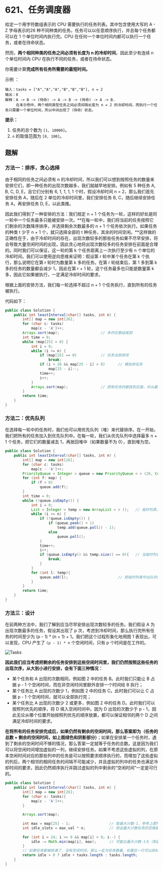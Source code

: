 # 621、任务调度器

给定一个用字符数组表示的 CPU 需要执行的任务列表。其中包含使用大写的 A - Z 字母表示的26 种不同种类的任务。任务可以以任意顺序执行，并且每个任务都可以在 1 个单位时间内执行完。CPU 在任何一个单位时间内都可以执行一个任务，或者在待命状态。

然而，**两个相同种类的任务之间必须有长度为 n 的冷却时间**，因此至少有连续 n 个单位时间内 CPU 在执行不同的任务，或者在待命状态。

你需要计算**完成所有任务所需要的最短时间。**

示例 ：

```
输入：tasks = ["A","A","A","B","B","B"], n = 2
输出：8
解释：A -> B -> (待命) -> A -> B -> (待命) -> A -> B.
     在本示例中，两个相同类型任务之间必须间隔长度为 n = 2 的冷却时间，而执行一个任务只需要一个单位时间，所以中间出现了（待命）状态。 
```

**提示：**

1. 任务的总个数为 `[1, 10000]`。
2. `n` 的取值范围为 `[0, 100]`。





## 题解

### 方法一：排序，贪心选择

由于相同的任务之间必须有 n 的冷却时间，所以我们可以想到按照任务的数量来安排它们，即一种任务的出现次数越多，我们就越早地安排。例如有 5 种任务 A, B, C, D, E，且它们分别有 6, 1, 1, 1, 1 个时，假设冷却时间 n = 2，那么我们首先安排任务 A，随后在 2 单位的冷却时间里，我们安排任务 B, C，随后继续安排任务 A，再安排任务 D, E，以此类推。

因此我们得到了一种安排的方法：我们规定 n + 1 个任务为一轮，这样的好处是同一轮中一个任务最多只能被安排一次。**在每一轮中，我们将当前的任务按照它们剩余的次数降序排序，并选择剩余次数最多的 n + 1 个任务依次执行。如果任务的种类 t 少于 n + 1 个，就只选择全部的 t 种任务，其余的时间空闲。**这样做的正确性在于，由于冷却时间的存在，出现次数较多的那些任务如果不尽早安排，将会导致大量空闲时间的出现，因此贪心地将出现次数较多的任务安排在前面是合理的。同时我们可以保证，这一轮的第 k 个任务距离上一次执行至少有 n 个单位的冷却时间。我们可以使用逆向思维来证明：假设第 r 轮中某个任务在第 k 个执行，那么说明它在第 r 轮时为数量第 k 多的任务。在第 r 轮结束后，第 1 多到第 k 多的任务的数量都会减少 1，因此在第 r + 1 轮，这个任务最多也只能是数量第 k 多，因此它如果被执行，一定满足冷却时间的要求。

根据上面的安排方法，我们每一轮选择不超过 n + 1 个任务执行，直到所有的任务被执行。

代码如下：

```java
public class Solution {
    public int leastInterval(char[] tasks, int n) {
        int[] map = new int[26];
        for (char c: tasks)
            map[c - 'A']++;
        Arrays.sort(map);					// 多的在数组尾部
        int time = 0;
        while (map[25] > 0) {		
            int i = 0;
            while (i <= n) {					
                if (map[25] == 0)			// 任务全部排完
                    break;
                if (i < 26 && map[25 - i] > 0)		// 模拟排任务
                    map[25 - i]--;
                time++;
                i++;
            }
            Arrays.sort(map);				// 把有任务的都放到后面，并从最多的开始
        }
        return time;
    }
}

```





### 方法二：优先队列

在选择每一轮中的任务时，我们也可以用优先队列（堆）来代替排序。在一开始，我们把所有的任务加入到优先队列中。在每一轮，我们从优先队列中选择最多 n + 1 个任务，把它们的数量减去 1，再放回堆中（如果数量不为 0），直到堆为空。

```java
public class Solution {
    public int leastInterval(char[] tasks, int n) {
        int[] map = new int[26];
        for (char c: tasks)
            map[c - 'A']++;
        PriorityQueue < Integer > queue = new PriorityQueue < > (26, Collections.reverseOrder());
        for (int f: map) {
            if (f > 0)
                queue.add(f);
        }
        int time = 0;
        while (!queue.isEmpty()) {
            int i = 0;
            List < Integer > temp = new ArrayList < > ();	// 临时列表，记录一轮出队后的剩余任务数
            while (i <= n) {
                if (!queue.isEmpty()) {
                    if (queue.peek() > 1)
                        temp.add(queue.poll() - 1);
                    else
                        queue.poll();
                }
                time++;
                i++;
                if (queue.isEmpty() && temp.size() == 0){	// 当临时列表也为空的时候才退出，而且是time自增之后才退出
                    break;
                }	     
            }
            for (int l: temp){
                queue.add(l);						// 把临时列表中出队的任务数（-1）放回优先队列
            } 
        }
        return time;
    }
}
```



### 方法三：设计

在前两种方法中，我们了解到应当尽早安排出现次数较多的任务。我们假设 A 为出现次数最多的任务，假设其出现了 p 次，考虑到冷却时间，那么执行完所有任务的时间至少为 (p - 1) * (n + 1) + 1。我们把这个过程形象化地用图 1 表现出，可以发现，CPU 产生了 `(p - 1) * n` 个空闲时间，只有 p 个时间是在工作的。

![Tasks](https://gitee.com/zero049/MyNoteImages/raw/master/621_Task_Scheduler_new.PNG)

**因此我们应当考虑把剩余的任务安排到这些空闲时间里，我们仍然按照这些任务的出现次序，从大到小进行安排，会有下面三种情况：**

- 某个任务和 A 出现的次数相同，例如图 2 中的任务 B。此时我们只能让 B 占据 p - 1 个空闲时间，而在非空闲时间里额外安排一个时间给 B 执行；
- 某个任务比 A 出现的次数少 1，例如图 2 中的任务 C。此时我们可以让 C 占据 p - 1 个空闲时间，就可以全部执行完；
- 某个任务比 A 出现的次数少 2 或更多，例如图 2 中的任务 D。此时我们可以按照列优先的顺序，将 D 填入空闲时间中。因为 D 出现的次数少于 p - 1，因此无论从哪个位置开始按照列优先的顺序放置，都可以保证相邻的两个 D 之间满足冷却时间的要求。

**在将所有的任务安排完成后，如果仍然有剩余的空闲时间，那么答案即为（任务的总数 + 剩余的空闲时间，如上图绿色和阴影部分）**；如果在安排某一个任务时，遇到了剩余的空闲时间不够的情况，那么答案一定就等于任务的总数。这是因为我们可以将空闲时间增加虚拟的一列，继续安排任务。如果不考虑这些虚拟的列，在原本空闲时间对应的那些列中的任务是可以按照要求顺序执行的，而增加了这些虚拟的列后，两个相邻的相同任务的间隔不可能减少，并且虚拟的列中的任务也满足冷却时间的要求，因此仍然顺序执行并跳过虚拟的列中剩余的“空闲时间”一定是可行的。

```java
public class Solution {
    public int leastInterval(char[] tasks, int n) {
        int[] map = new int[26];
        for (char c: tasks){
            map[c - 'A']++;
        }
            
        Arrays.sort(map);
        
        int max = map[25] - 1;					// 取最大计数-1，参考上图figure1
        int idle_slots = max_val * n;			// 除去最大计数任务的空格都是空闲时间
        
        for (int i = 24; i >= 0 && map[i] > 0; i--) {
            idle -= Math.min(map[i], max);		// 可能比最大计数-1大（和最大计数一样，如上图B任务），取满即max
        }
        // 如果任务都被排满了，没有空闲时间，那么一定为任务数量，在最后一行可以排好如上图ABC，空闲时间为2时
        return idle > 0 ? idle + tasks.length : tasks.length;		
    }
}

```

